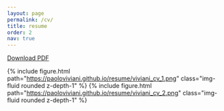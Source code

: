 ```yaml
---
layout: page
permalink: /cv/
title: resume
order: 2
nav: true
---
```

[Download PDF](https://paoloviviani.github.io/resume/viviani_cv.pdf)

{% include figure.html path="https://paoloviviani.github.io/resume/viviani_cv_1.png" class="img-fluid rounded z-depth-1" %}
{% include figure.html path="https://paoloviviani.github.io/resume/viviani_cv_2.png" class="img-fluid rounded z-depth-1" %}
<!-- 
> [**Fancy PDF version here.**](https://paoloviviani.github.io/resume/viviani_cv.pdf)

## Research interests

- **High-perfomance Computing**
- **Machine Learning**
- **Quantum Computing**

----
## Education 
### Ph.D. in Computer Science (2015-2019)
Università degli studi di Torino.  
Thesis: *Deep Learning at Scale with Nearest Neighbours Communications*.  
Supervisor: Marco Aldinucci. Funded by Noesis Solutions.
### Master's Degree in Theoretical physics (2015)
Università degli studi di Torino, 104/110.  

Member of [Collegio Universitario "R.Einaudi"](https://www.collegioeinaudi.it/site/index.php), Torino.<br>
[Scholarship winner](https://web.archive.org/web/20200528081355/https://www.sif.it/attivita/lauree_scientifiche/vincitori2008): "Piano Lauree Scientifiche 2008", granted by Società Italiana di Fisica.

----
## Experience
### [LINKS Foundation](https://linksfoundation.com/en/), Torino, IT -- (2021 - present)
*Senior Researcher, Advanced Computing*
- HPC, Machine Learning and Big Data convergence -- acceleration of scientific/technical applications
- Quantum algorithms and applications -- discrete optimization on neutral atoms machines and quantum annealers 
- ML/DL algorithms for neural signal decoding}
- Funded research projects -- proposals writing, technical management and execution
- ETP4HPC Working groups member

### [Noesis Solutions](https://www.noesissolutions.com), Novara, IT -- (2015 - 2021)
*Research Engineer*
- Machine learning methodologies for engineering modelling and design exploration.
- Development of numerical code and software stack.
- Supervisor of one internship.
- Re-designed company-wide source code management workflow.
- Technical contact for funded research projects.

[**See all funded research projects**](/projects/)

----

## Skills

| Skill | | Level |
| ----- | | ----- |
| Parallel Computing | | ⬤⬤⬤⬤⬤ |
| GPU Computing | | ⬤⬤⬤ |
| Cloud technologies | | ⬤⬤⬤ |
| Machine Learning | | ⬤⬤⬤⬤ |
| Research project management | | ⬤⬤⬤⬤ |
| Quantum computing | | ⬤⬤ |
| **Programming** | | |
| C++ | | ⬤⬤⬤⬤⬤ |
| Python | | ⬤⬤⬤⬤ |
| CUDA | | ⬤⬤ |
| Fortran | | ⬤⬤⬤ |
| Git | | ⬤⬤⬤⬤⬤ |
| **Soft** | | |
| Presentations | | ⬤⬤⬤⬤ |
| Communication of results | | ⬤⬤⬤⬤⬤ |
| Formalization of requirements | | ⬤⬤⬤⬤ |
| Factorization of problems | | ⬤⬤⬤⬤⬤ |
| **Languages** | | |
| **Italian** | | ⬤⬤⬤⬤⬤ |
| **English** | |⬤⬤⬤⬤⬤ |
| **French** | | ⬤⬤ |

| Tools | |       |
| ----- | | ----- |
|  Keras | |  MxNet | 
| Pandas | | BLAS/Lapack |
|  Apache Spark | |  Openstack |
|  PBS/Slurm | |  Docker |
|  Gitlab CI | |  Linux |
|  IP Networking | | Latex |
|  Mathematica | | Qiskit |

----
## Academic
See [**Publications**](/publications/).

-  Four PhD schools attended
-  Program Committee member, *Euromicro International Conference on Parallel, Distributed, and Network-based Processing (PDP)* for 2018 (also session chair), 2019 and 2020.
-  Program Committee member, *Parallel Numerical Methods and Libraries for Heterogeneous Multi/Manycores (PDP2018 and PDP2019)*
-  Program Committee member, *Artifact Evaluation, Euro-Par 2018*
-  Program Committee member, *16th IEEE International Conference on Scalable Computing and Communications (ScalCom 2016)

---- -->
